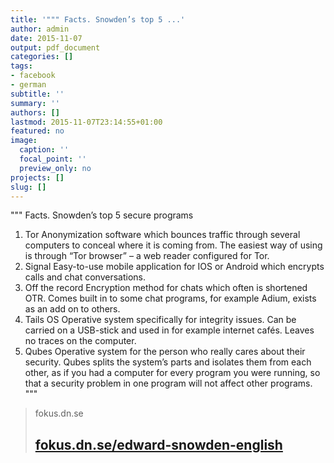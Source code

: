 ```yaml
---
title: '""" Facts. Snowden’s top 5 ...'
author: admin
date: 2015-11-07
output: pdf_document
categories: []
tags:
- facebook
- german
subtitle: ''
summary: ''
authors: []
lastmod: 2015-11-07T23:14:55+01:00
featured: no
image:
  caption: ''
  focal_point: ''
  preview_only: no
projects: []
slug: []
---
```

"""
Facts. Snowden’s top 5 secure programs

1. Tor
Anonymization software which bounces traffic through several computers to conceal where it is coming from. The easiest way of using is through “Tor browser” – a web reader configured for Tor.
2. Signal
Easy-to-use mobile application for IOS or Android which encrypts calls and chat conversations.
3. Off the record
Encryption method for chats which often is shortened OTR. Comes built in to some chat programs, for example Adium, exists as an add on to others.
4. Tails OS
Operative system specifically for integrity issues. Can be carried on a USB-stick and used in for example internet cafés. Leaves no traces on the computer.
5. Qubes
Operative system for the person who really cares about their security. Qubes splits the system’s parts and isolates them from each other, as if you had a computer for every program you were running, so that a security problem in one program will not affect other programs.
"""﻿
> fokus.dn.se
> ## [fokus.dn.se/edward-snowden-english](http://fokus.dn.se/edward-snowden-english)
>

